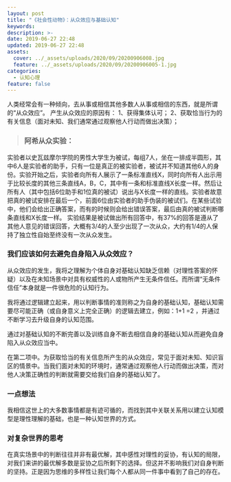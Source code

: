 ```yaml
---
layout: post
title: "《社会性动物》：从众效应与基础认知"
keywords: 
description: >-
date: 2019-06-27 22:48
updated: 2019-06-27 22:48
assets:
  cover: ../_assets/uploads/2020/09/20200906008.jpg
  feature: ../_assets/uploads/2020/09/20200906005-1.jpg
categories:
  - 认知心理
feature: false
---
```


人类经常会有一种倾向，去从事或相信其他多数人从事或相信的东西，就是所谓的“从众效应”。
产生从众效应的原因有：
1、获得集体认可；
2、获取恰当行为的有关信息（面对未知、我们通常通过观察他人行动而做出决策）；

> ### 阿希从众实验：
实验者以史瓦兹摩尔学院的男性大学生为被试，每组7人，坐在一排成半圆形，其中6人是实验者的助手，只有一位是真正的被实验者，被试并不知道其他6人的身份。实验开始之后，实验者向所有人展示了一条标准直线X，同时向所有人出示用于比较长度的其他三条直线A，B，C，其中有一条和标准直线X长度一样。然后让所有人（其中包括6位助手和1位真的被试）说出与X长度一样的直线。实验者故意把真的被试安排在最后一个，前面6位由实验者的助手伪装的被试们。在某些试验中，他们会给出正确答案，而有的时候则会给出错误答案，最后由真的被试判断哪条直线和X长度一样。
实验结果是被试做出所有回答中，有37%的回答是遵从了其他人意见的错误回答，大概有3/4的人至少出现了一次从众，大约有1/4的人保持了独立性自始至终没有一次从众发生。

### 我们应该如何去避免自身陷入从众效应？

从众效应的发生，我将之理解为个体自身对基础认知缺乏信赖（对理性答案的怀疑）以及在未知场景中对具有权威性的人或物所产生无条件信任。而所谓“无条件信任”本身就是一件很危险的认知行为。

我将通过逻辑建立起来，用以判断事情的准则称之为自身的基础认知，基础认知需要尽可能正确（或自身意义上完全正确）的逻辑去建立，例如：1+1 =2 ，并通过不断学习去升级自身的认知范围。

通过对基础认知的不断完善以及训练自身不断去相信自身的基础认知从而避免自身陷入从众效应当中。

在第二项中。为获取恰当的有关信息所产生的从众效应，常见于面对未知、知识盲区的情景中。当我们面对未知的环境时，通常通过观察他人行动而做出决策，而对他人决策正确性的判断就需要交给我们自身的基础认知了。

### 一点想法
我相信这世上的大多数事情都是有迹可循的，而找到其中关联关系用以建立认知模型是理性理解的基础，也是一种认知世界的方式。

### 对复杂世界的思考
在真实场景中的判断往往并非有最优解，其中感性对理性的妥协，有认知的局限，对我们来讲的最优解多数是妥协之后所剩下的选择。但这并不影响我们对自身判断的坚持。正是因为思维的多样性让我们每个人都从同一件事中看到了自己的存在。
